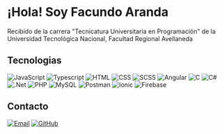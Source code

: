 # ¡Hola! Soy Facundo Aranda

Recibido de la carrera "Tecnicatura Universitaria en Programación" de la Universidad Tecnológica Nacional, Facultad Regional Avellaneda

## Tecnologias

  ![JavaScript](https://img.shields.io/badge/-JavaScript-333333?style=flat&logo=javascript)
  ![Typescript](https://img.shields.io/badge/-Typescript-333333?style=flat&logo=typescript)
  ![HTML](https://img.shields.io/badge/-HTML5-333333?style=flat&logo=HTML5)
  ![CSS](https://img.shields.io/badge/-CSS-333333?style=flat&logo=CSS3&logoColor=1572B6)
  ![SCSS](https://img.shields.io/badge/-SCSS-333333?style=flat&logo=SASS&logoColor=CE6B9E)
  ![Angular](https://img.shields.io/badge/-Angular-333333?style=flat&logo=angular)
  ![C](https://img.shields.io/badge/-C-333333?style=flat&logo=C)
  ![C#](https://img.shields.io/badge/-C#-333333?style=flat&logo=C#)
  ![.Net](https://img.shields.io/badge/-.NET-333333?style=flat&logo=.net)
  ![PHP](https://img.shields.io/badge/-PHP-333333?style=flat&logo=php)
  ![MySQL](https://img.shields.io/badge/-MySQL-333333?style=flat&logo=mysql)
  ![Postman](https://img.shields.io/badge/-Postman-333333?style=flat&logo=postman)
  ![Ionic](https://img.shields.io/badge/-Ionic-333333?style=flat&logo=ionic)
  ![Firebase](https://img.shields.io/badge/-Firebase-333333?style=flat&logo=firebase)

## Contacto

  <a href="facundoaranda67@gmail.com"><img alt="Email" src="https://img.shields.io/badge/Gmail-facundoaranda67@gmail.com-blue?style=flat-square&logo=gmail"></a>
  <a href="https://github.com/facundoaranda2002"><img alt="GitHub" src="https://img.shields.io/badge/GitHub-facundoaranda2002-black?style=flat-square&logo=github"></a>

